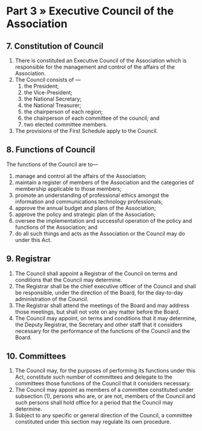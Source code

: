 # Part 3 » Executive Council of the Association

## 7. Constitution of Council

<ol data-list-decimal>
    <li>  
        There is constituted an Executive Council of the Association
        which is responsible for the management and control of the affairs
        of the Association.
    </li>
    <li> 
        The Council consists of —
        <ol>
            <li>the President;</li>
            <li>the Vice-President;</li>
            <li>the National Secretary;</li>
            <li>the National Treasurer;</li>
            <li>the chairperson of each region;</li>
            <li>the chairperson of each committee of the council; and</li>
            <li>two elected committee members.</li>
        </ol>
    </li>
    <li>  
        The provisions of the First Schedule apply to the Council.
    </li>
</ol>

## 8. Functions of Council

The functions of the Council are to—

<ol data-list-lower-alpha>
    <li>
        manage and control all the affairs of the Association;
    </li>
    <li>
        maintain a register of members of the Association and the categories
        of membership applicable to those members;
    </li>
    <li>
        promote an understanding of professional ethics amongst the
        information and communications technology professionals;
    </li>
    <li>
        approve the annual budget and plans of the Association;
    </li>
    <li>
        approve the policy and strategic plan of the Association;</li>
    <li>
        oversee the implementation and successful operation of the policy
        and functions of the Association; and
    </li>
    <li>
        do all such things and acts as the Association or the Council may do
        under this Act.
    </li>
</ol>

## 9. Registrar

1.  The Council shall appoint a Registrar of the Council on terms
    and conditions that the Council may determine.
2.  The Registrar shall be the chief executive officer of the Council
    and shall be responsible, under the direction of the Board, for the
    day-to-day administration of the Council.
3.  The Registrar shall attend the meetings of the Board and may address
    those meetings, but shall not vote on any matter before the Board.
4.  The Council may appoint, on terms and conditions that it may
    determine, the Deputy Registrar, the Secretary and other staff that
    it considers necessary for the performance of the functions of the
    Council and the Board.

## 10. Committees

1.  The Council may, for the purposes of performing its functions
    under this Act, constitute such number of committees and delegate to
    the committees those functions of the Council that it considers
    necessary.
2.  The Council may appoint as members of a committee constituted
    under subsection (1), persons who are, or are not, members of
    the Council and such persons shall hold office for a period that
    the Council may determine.
3.  Subject to any specific or general direction of the Council, a
    committee constituted under this section may regulate its own
    procedure.
